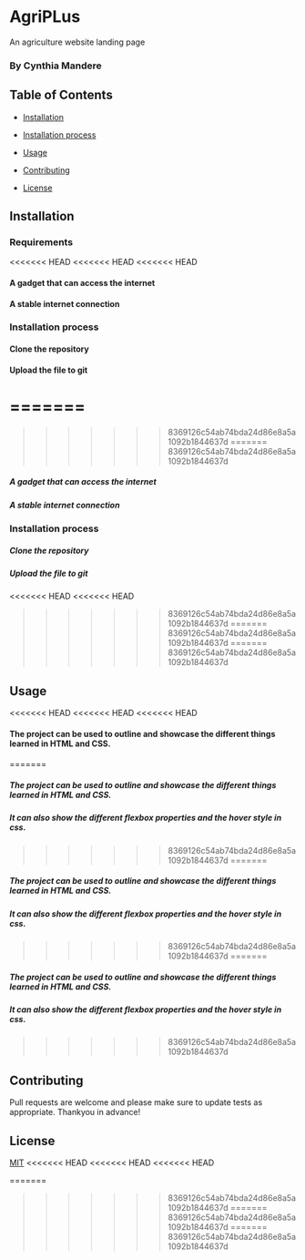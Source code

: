 # AgriPLus
An agriculture website landing page
### By Cynthia Mandere
## Table of Contents
- [Installation](##Installation)

- [Installation process](##Installation )

- [Usage](##Usage)

- [Contributing](##Contributing)

- [License](##License)


## Installation
### Requirements
<<<<<<< HEAD
<<<<<<< HEAD
<<<<<<< HEAD
#### A gadget that can access the internet
#### A stable internet connection

### Installation process
#### Clone the repository
#### Upload the file to git
=======
=======
>>>>>>> 8369126c54ab74bda24d86e8a5a1092b1844637d
=======
>>>>>>> 8369126c54ab74bda24d86e8a5a1092b1844637d
##### A gadget that can access the internet
##### A stable internet connection

### Installation process
##### Clone the repository
##### Upload the file to git
<<<<<<< HEAD
<<<<<<< HEAD
>>>>>>> 8369126c54ab74bda24d86e8a5a1092b1844637d
=======
>>>>>>> 8369126c54ab74bda24d86e8a5a1092b1844637d
=======
>>>>>>> 8369126c54ab74bda24d86e8a5a1092b1844637d


## Usage

<<<<<<< HEAD
<<<<<<< HEAD
<<<<<<< HEAD
#### The project can be used to outline and showcase the different things learned in HTML and CSS.
#### 
=======
##### The project can be used to outline and showcase the different things learned in HTML and CSS.
##### It can also show the different flexbox properties and the hover style in css.
>>>>>>> 8369126c54ab74bda24d86e8a5a1092b1844637d
=======
##### The project can be used to outline and showcase the different things learned in HTML and CSS.
##### It can also show the different flexbox properties and the hover style in css.
>>>>>>> 8369126c54ab74bda24d86e8a5a1092b1844637d
=======
##### The project can be used to outline and showcase the different things learned in HTML and CSS.
##### It can also show the different flexbox properties and the hover style in css.
>>>>>>> 8369126c54ab74bda24d86e8a5a1092b1844637d

## Contributing
Pull requests are welcome and please make sure to update tests as appropriate. Thankyou in advance!


## License
[MIT](https://choosealicense.com/licenses/mit/)
<<<<<<< HEAD
<<<<<<< HEAD
<<<<<<< HEAD

=======
>>>>>>> 8369126c54ab74bda24d86e8a5a1092b1844637d
=======
>>>>>>> 8369126c54ab74bda24d86e8a5a1092b1844637d
=======
>>>>>>> 8369126c54ab74bda24d86e8a5a1092b1844637d
